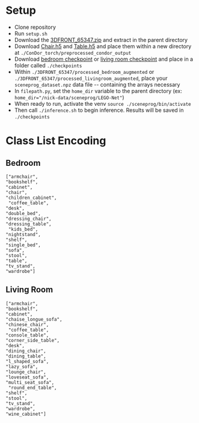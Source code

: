 # Setup
- Clone repository
- Run `setup.sh`
- Download the [3DFRONT_65347.zip](https://drive.google.com/drive/folders/1MmSb6461ixGGqGa5hRY3s0IR4xTeRdPF) and extract in the parent directory
- Download [Chair.h5](https://drive.google.com/drive/folders/1MmSb6461ixGGqGa5hRY3s0IR4xTeRdPF) and [Table.h5](https://drive.google.com/drive/folders/1MmSb6461ixGGqGa5hRY3s0IR4xTeRdPF) and place them within a new directory at `./ConDor_torch/preprocessed_condor_output`
- Download [bedroom checkpoint](https://drive.google.com/file/d/183j3i6R-YtgyOkWsUYnH894ZBkdyseZH/view) or [living room checkpoint](https://drive.google.com/file/d/1FKkjaKHC5alrN3SsPDAZ3iU24AfAEw4s/view) and place in a folder called `./checkpoints`
- Within `./3DFRONT_65347/processed_bedroom_augmented` or `./3DFRONT_65347/processed_livingroom_augmented`, place your `sceneprog_dataset.npz` data file -- containing the arrays necessary
- In `filepath.py`, set the `home_dir` variable to the parent directory (ex: `home_dir="/nick-data/sceneprog/LEGO-Net"`)
- When ready to run, activate the venv `source ./sceneprog/bin/activate`
- Then call `./inference.sh` to begin inference. Results will be saved in `./checkpoints`

# Class List Encoding
## Bedroom
```
["armchair", 
"bookshelf", 
"cabinet", 
"chair", 
"children_cabinet",
 "coffee_table", 
"desk", 
"double_bed", 
"dressing_chair", 
"dressing_table",
 "kids_bed", 
"nightstand", 
"shelf", 
"single_bed", 
"sofa", 
"stool", 
"table", 
"tv_stand", 
"wardrobe"]
```

## Living Room
```
["armchair", 
"bookshelf", 
"cabinet", 
"chaise_longue_sofa", 
"chinese_chair",
 "coffee_table", 
"console_table", 
"corner_side_table", 
"desk", 
"dining_chair", 
"dining_table", 
"l_shaped_sofa", 
"lazy_sofa", 
"lounge_chair", 
"loveseat_sofa", 
"multi_seat_sofa",
 "round_end_table", 
"shelf", 
"stool", 
"tv_stand", 
"wardrobe", 
"wine_cabinet"]
```